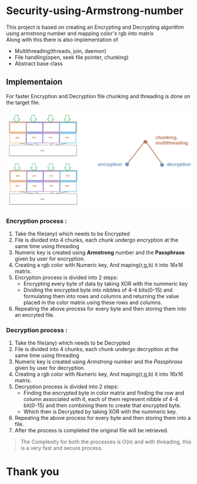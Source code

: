 # Security-using-Armstrong-number
This project is based on creating an Encrypting and Decrypting algorithm using armstrong number and mapping color's rgb into matrix <br>
Along with this there is also implementation of
- Multithreading(threads, join, daemon)
- File handling(open, seek file pointer, chunking)
- Abstract base class 

## Implementaion
For faster Encryption and Decryption file chunking and threading is done on the target file.<br><br>
![image](implementation_approach.png)<br>
###  Encryption process :
1. Take the file(_any_) which needs to be Encrypted
2. File is divided into 4 chunks, each chunk undergo encryption at the same time using threading
3. Numeric key is created using **Armstrong** number and the **Passphrase** given by user for encryption.
4. Creating a rgb color with Numeric key, And maping(r,g,b) it into _16x16_ matrix.
5. Encryption process is divided into 2 steps:
    * Encrypting every byte of data by taking XOR with the nummeric key 
    * Dividing the encrypted byte into nibbles of 4-4 bits(0-15) and formulating them into rows and columns and returning the value placed in the color matrix using these rows and columns.
6. Repeating the above process for every byte and then storing them into an encryted file. 

###  Decryption process :
1. Take the file(any) which needs to be Decrypted
2. File is divided into 4 chunks, each chunk undergo decryption at the same time using threading
3. Numeric key is created using _Armstrong_ number and the _Passphrase_ given by user for decryption.
4. Creating a rgb color with Numeric key, And maping(r,g,b) it into _16x16_ matrix.
5. Decryption process is divided into 2 steps:
    * Finding the encrypted byte in color matrix and finding the row and column associated with it, each of them represent nibble of 4-4 bit(0-15) and then combining them to create that encrypted byte.
    * Which then is Decrypted by taking XOR with the nummeric key.     
6. Repeating the above process for every byte and then storing them into a file.
7. After the process is completed the original file will be retrieved.

> The Complexity for both the processes is O(n) and with threading, this is a very fast and secure process.<br>

# Thank you  
















